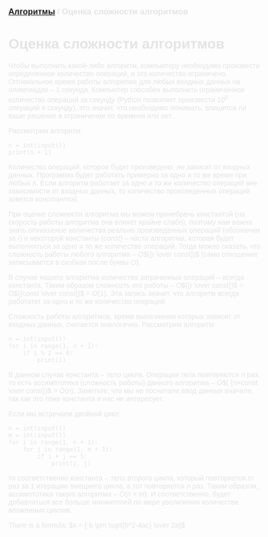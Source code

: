 <span style="color: #E5E4E4; font-family: Helvetica;">

### [Алгоритмы](README.md) / Оценка сложности алгоритмов

# **Оценка сложности алгоритмов**

Чтобы выполнить какой-либо алгоритм, компьютеру необходимо произвести определенное количество операций, и это количество ограничено. Оптимальное время работы алгоритма для любых входных данных на олимпиадах – $1$ секунда. Компьютер способен выполнить ограниченное количество операций за секунду (Python позволяет произвести $10^6$ операций в секунду), это значит, что необходимо понимать, впишется ли ваше решение в ограничение по времени или нет.

Рассмотрим алгоритм:

    n = int(input())
    print(n + 1)

Количество операций, которое будет произведено, не зависит от входных данных. Программа будет работать примерно за одно и то же время при любых *n*. Если алгоритм работает за одно и то же количество операций вне зависимости от входных данных, то количество произведенных операций зовется *константой*. 

При оценке сложности алгоритма мы можем принебречь константой (на скорость работы алгоритма она влияет крайне слабо), поэтому нам важно знать *отношение* количества реально произведенных операций (обозначим за $r$) и некоторой константы ($const$) – части алгоритма, которая будет выполняться за одно и то же количество операций. Тогда можно сказать, что сложность работы любого алгоритма – *O*$({r \over const})$ (само отношение записывается в скобках после буквы *O*).

В случае нашего алгоритма количество затраченных операций – всегда константа. Таким образом сложность его работы – *O*$({r \over const})$ = *O*$({const \over const})$ = *O*$(1)$. Эта запись значит, что алгоритм всегда работатет за одно и то же количество операций

Сложность работы алгоритмов, время выполнения которых зависит от входных данных, считается аналогично. Рассмотрим алгоритм:

    n = int(input())
    for i in range(1, n + 1):
        if i % 2 == 0:
            print(i)

В данном случае константа – тело цикла. Операции тела повторяются $n$ раз, то есть ассимптотика (сложность работы) данного алгоритма – *O*$( {n×const \over const})$ = *O*$(n)$. Заметьте, что мы не посчитали ввод данных вначале, так как это тоже константа и нас не интересует.

Если мы встречаем двойной цикл:

    n = int(input())
    m = int(input())
    for i in range(1, n + 1):
        for j in range(1, m + 1):
            if i + j == 5:
                print(i, j)

то соответственно константа – тело второго цикла, который повторяется $m$ раз за $1$ итерацию внещнего цикла, а тот повторяется *n* раз. Таким образом, ассимптотика такого алгоритма – *O*$(n\times m)$. И соответственно, будет добавляться все больше множителей по мере увеличения количества вложенных циклов.

There is a formula: $x = {-b \pm \sqrt{b^2-4ac} \over 2a}$